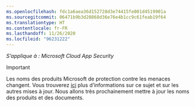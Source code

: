 ```yaml
---
ms.openlocfilehash: fdc1a6aea36d152728d3e74415fe001d4519901a
ms.sourcegitcommit: 06471b9b3d20868d36e76e4b1cc9c61feab19f64
ms.translationtype: HT
ms.contentlocale: fr-FR
ms.lasthandoff: 11/26/2020
ms.locfileid: "96231222"
---
```

*S’applique à : Microsoft Cloud App Security*

> [!IMPORTANT]
>
> Les noms des produits Microsoft de protection contre les menaces changent. Vous trouverez [ici](https://www.microsoft.com/security/blog/?p=91813) plus d’informations sur ce sujet et sur les autres mises à jour. Nous allons très prochainement mettre à jour les noms des produits et des documents.